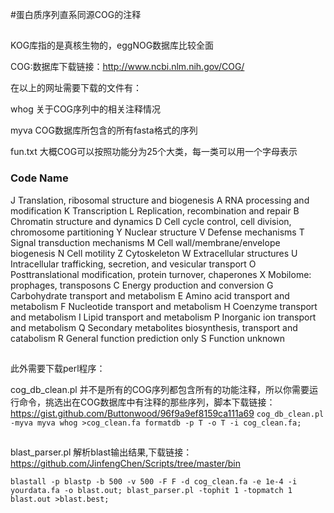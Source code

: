 #蛋白质序列直系同源COG的注释
##
KOG库指的是真核生物的，eggNOG数据库比较全面

COG:数据库下载链接：http://www.ncbi.nlm.nih.gov/COG/

在以上的网址需要下载的文件有：

 

whog    关于COG序列中的相关注释情况

myva     COG数据库所包含的所有fasta格式的序列

fun.txt   大概COG可以按照功能分为25个大类，每一类可以用一个字母表示

### Code	Name
J	Translation, ribosomal structure and biogenesis
A	RNA processing and modification
K	Transcription
L	Replication, recombination and repair
B	Chromatin structure and dynamics
D	Cell cycle control, cell division, chromosome partitioning
Y	Nuclear structure
V	Defense mechanisms
T	Signal transduction mechanisms
M	Cell wall/membrane/envelope biogenesis
N	Cell motility
Z	Cytoskeleton
W	Extracellular structures
U	Intracellular trafficking, secretion, and vesicular transport
O	Posttranslational modification, protein turnover, chaperones
X	Mobilome: prophages, transposons
C	Energy production and conversion
G	Carbohydrate transport and metabolism
E	Amino acid transport and metabolism
F	Nucleotide transport and metabolism
H	Coenzyme transport and metabolism
I	Lipid transport and metabolism
P	Inorganic ion transport and metabolism
Q	Secondary metabolites biosynthesis, transport and catabolism
R	General function prediction only
S	Function unknown
##
此外需要下载perl程序：

cog_db_clean.pl  并不是所有的COG序列都包含所有的功能注释，所以你需要运行命令，挑选出在COG数据库中有注释的那些序列，脚本下载链接：https://gist.github.com/Buttonwood/96f9a9ef8159ca111a69
`cog_db_clean.pl  -myva myva whog >cog_clean.fa
formatdb -p T -o T -i cog_clean.fa;`

##
blast_parser.pl  解析blast输出结果,下载链接：https://github.com/JinfengChen/Scripts/tree/master/bin

`blastall -p blastp -b 500 -v 500 -F F -d cog_clean.fa -e 1e-4 -i yourdata.fa -o blast.out;
blast_parser.pl -tophit 1 -topmatch 1 blast.out >blast.best; `